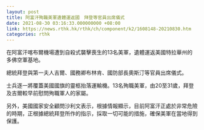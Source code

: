 ```yaml
---
layout: post
title: 阿富汗殉職美軍遺體運返國　拜登等官員出席儀式
date: 2021-08-30 03:16:33.000000000 +08:00
link: https://news.rthk.hk/rthk/ch/component/k2/1608148-20210830.htm
categories: rthk
---
```


在阿富汗喀布爾機場遭到自殺式襲擊喪生的13名美軍，遺體運返美國特拉華州的多佛空軍基地。

總統拜登與第一夫人吉爾、國務卿布林肯、國防部長奧斯汀等官員出席儀式。

士兵逐一將覆蓋美國國旗的靈柩抬落運輸機。13名殉職美軍，由20至31歲，拜登及吉爾較早前慰問殉職軍人的家屬。

另外，美國國家安全顧問沙利文表示，根據情報顯示，目前阿富汗正處於非常危險的時期，正根據總統拜登所作的指示，採取一切可能的措施，確保美軍在當地得到保護。
